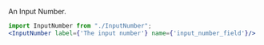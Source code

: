 An Input Number.

```jsx
import InputNumber from "./InputNumber";
<InputNumber label={'The input number'} name={'input_number_field'}/>
```